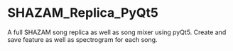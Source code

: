 # SHAZAM_Replica_PyQt5
A full SHAZAM song replica as well as song mixer using pyQt5.
Create and save feature as well as spectrogram for each song.
